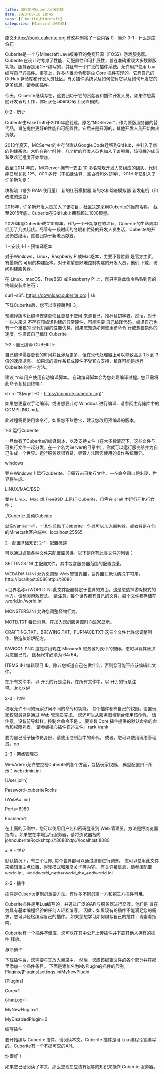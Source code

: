 ```yaml
---
title: 如何使用Cuberite服务端
date: 2023-08-16 19:45
tags: [Cuberite,Minecraft]
categories: [Minecraft服务端]
---
```

原文:https://book.cuberite.org
修改并删减了一些内容
0 - 简介
0-1 - 什么是库伯石

Cuberite是一个与Minecraft Java版兼容的免费开源（FOSS）游戏服务器。Cuberite 在设计时考虑了性能、可配置性和可扩展性，旨在准确重现大多数原版功能。服务器是用C++编写的，并且有一个广泛的插件系统，允许用户使用 Lua 编写自己的插件。事实上，许多内置命令都是由 Core 插件实现的，它有自己的 GitHub 存储库和开发人员社区。有关插件系统以及如何使用它以及如何开发它的更多信息，请参阅插件。

今天，Cuberite继续存在，这要归功于它的贡献者和插件开发人员。如果你想奖励开发者的工作，你应该在Liberapay上设置捐款。

0-2 - 历史

Cuberite由FakeTruth于2010年底创建，原名“MCServer”，作为原版服务器的替代品，旨在提供更好的性能和可配置性。它后来是开源的，其他开发人员开始做出贡献。

2013年夏天，MCServer的主存储库从Google Code迁移到GitHub，并引入了新的构建系统。大约在那个时候，几个新的开发人员也加入了该项目，该项目的成员和受欢迎程度开始增加。

截至 2014 年底，MCServer 拥有一支由 10 多名常规开发人员组成的团队，代码库已增长到 125，000 多行（不包括注释、空白行和外部库）。2014 年还引入了许多新功能：

块稀疏（减少 RAM 使用量）
新的红石模拟器
新的水和熔岩模拟器
新发电机（和改进的速度）

2015年，许多新开发人员加入了该项目，社区决定采用Cuberite的当前名称。 截至2015年底，Cuberite在GitHub上拥有超过1000颗星。

2020年是Cuberite成立10周年。作为一个长期存在的项目，Cuberite的生命周期经历了几次起伏。尽管有一段时间的冬眠和忙碌的开发人员生活，Cuberite的开发仍然继续，这要归功于新老贡献者。

1 - 安装
1-1 - 预编译版本

对于Windows，Linux，Raspberry Pi或Mac版本，主要下载位置 是官方主页，有最新的 可用的构建版本。对于希望更好地控制构建的开发人员，他们 下载，访问构建服务器。

在 Linux、macOS、FreeBSD 或 Raspberry Pi 上，您只需将此命令粘贴到您的 终端安装库伯石：

curl -sSfL https://download.cuberite.org | sh

下载Cuberite后，您可以直接跳到1-3。

预编译版本比编译安装更快且更易于使用 来源自己，推荐给初学者。然而，对于一些人来说 不存在预编译构建的异常硬件，可能需要 自己编译代码。编译自己也有一个重要的 现代机器的性能优势。如果您知道如何使用该命令 行或想要额外的速度，你应该自己编译 Cuberite。

1-2 - 自己编译 CUBERITE

自己编译需要更长的时间并且涉及更多，但在现代处理器上可以导致高达 1.5 到 3 倍的速度提高。 如果您的操作系统或硬件不受官方支持，编译可能是运行 Cuberite 的唯一方法。

建议 *nix 用户使用自动编译脚本。 自动编译脚本会为您处理编译过程。您只需将此命令复制到终端：

sh -c “$(wget -O - https://compile.cuberite.org)”

如果您更喜欢手动编译，或者想要针对 Windows 进行编译，请参阅主存储库中的 COMPILING.md。

此过程需要使用命令行。如果您不熟悉它，建议您改用预编译的版本。

1-3.运行Cuberite

一旦你有了Cuberite的编译副本，以及支持文件（在大多数情况下，这些文件与可执行文件一起分发，在一个名为Server的目录中），你就可以运行服务器并为自己生成一个世界。运行服务器很容易，尽管方法因您使用的操作系统而异。

windows

要在Windows上运行Cuberite，只需双击可执行文件。一个命令窗口将出现，世界将生成。

LINUX/MAC/BSD

要在 Linux、Mac 或 FreeBSD 上运行 Cuberite，只需在 shell 中运行可执行文件：

./Cuberite
启动Cuberite

就像Vanilla一样，一旦你启动了Cuberite，你就可以加入服务器，或者只是在你的Minecraft客户端中。localhost:25565

2 - 配置基础知识
2-1 - 配置概述

可以通过编辑各种文件来配置库贝特。以下是所有此类文件的列表：

SETTINGS.INI
主配置文件，其中包含服务器范围的配置变量。

WEBADMIN.INI
允许您调整 Web 管理界面，该界面在默认情况下可用。http://localhost:8080http://:8080

<世界名称>/WORLD.INI
此文件配置特定于世界的方面。这是您选择游戏模式的地方。请参阅游戏模式。 请注意，每个世界都有自己的文件，每个文件都存储在 .world.ini/world.ini

MONSTERS.INI
允许您调整怪物行为。

MOTD.TXT
每日消息，在加入您的服务器时向玩家显示。

CRAFTING.TXT，BREWING.TXT，FURNACE.TXT
这三个文件允许您调整制作、酿造和熔炉配方。

FAVICON.PNG
这是将出现在 Minecraft 服务器列表中的图标。您可以将其替换为您自己的。 图标尺寸必须为 64x64。

ITEMS.INI
编辑项目 ID。除非您知道自己在做什么，否则您可能不应该编辑此文件。

在所有文件中，以 开头的行是注释，在所有文件中，以 开头的行是注释。.ini;.txt#

2-2 - 权限

权限允许不同的玩家访问不同的命令和功能。 每个插件都有自己的权限。设置玩家权限最容易通过 Web 管理员完成。 您还可以从服务器控制台使用该命令。 请注意，没有前导斜杠。控制台命令不是 。 要查看 Core 插件提供的默认命令的命令和权限列表， 请参阅核心插件自述文件。rank /rank

要为自己授予操作员身份，请使用控制台中的命令。 或者，您可以使用网络管理员。op

2-3 - 网络管理员

WebAdmin允许您控制Cuberite的各个方面，包括玩家权限。 典型配置如下所示：webadmin.ini

[User:john]

Password=cuberiteRocks

[WebAdmin]

Ports=8080

Enabled=1

在上面的示例中，您可以使用用户名和密码登录到 Web 管理员，方法是将浏览器指向 。如果您在本地运行服务器，请将浏览器指向johncuberiteRockshttp://:8080http://localhost:8080

2-4 - 世界

默认情况下，有三个世界, 每个世界都可以通过编辑进行调整。 您可以使用此文件来编辑重生点位置、游戏模式和难度关卡等内容。 有关详细信息，请参阅配置world.ini。worldworld_netherworld_the_end/world.ini

2-5 - 插件

插件是Cuberite定制的重要方法。有许多不同的第一方和第三方插件可用。

Cuberite插件是用Lua编写的，并通过广泛的API与服务器进行交互。他们是 旨在为具有基本编程经验的任何人轻松编写， 因此，如果现有的插件不能满足您的需求，您可以轻松编写自己的插件。 如果您想学习如何编写自己的插件，请查看指南。

Cuberite有一个插件存储库，您可以在其中公开上传插件并下载其他人拥有的插件 释放。

激活插件

下载插件后，您需要将其放入目录中。 然后，您应该编辑文件的各个部分并在那里添加一个插件条目。 下面是添加名为MyPlugin的插件的示例。Plugins/[Plugins]settings.iniMyNewPlugin

[Plugins]

Core=1

ChatLog=1

MyNewPlugin=1

MyDisabledPlugin=0

编写插件

要开始编写 Cuberite 插件，请阅读本文。Cuberite 插件是用 Lua 编程语言编写的。Cuberite有一个有据可查的API。

你很好！

如果您已经阅读了本文，那么您现在应该有足够的知识来操作 Cuberite 服务器。
